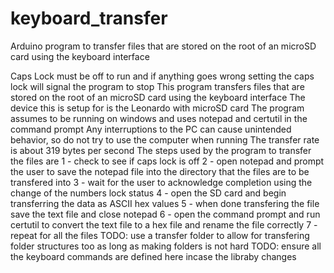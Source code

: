 # keyboard_transfer
Arduino program to transfer files that are stored on the root of an microSD card using the keyboard interface

Caps Lock must be off to run and if anything goes wrong setting the caps lock will signal the program to stop
This program transfers files that are stored on the root of an microSD card using the keyboard interface
The device this is setup for is the Leonardo with microSD card
The program assumes to be running on windows and uses notepad and certutil in the command prompt
Any interruptions to the PC can cause unintended behavior, so do not try to use the computer when running
The transfer rate is about 319 bytes per second
The steps used by the program to transfer the files are 
1 - check to see if caps lock is off
2 - open notepad and prompt the user to save the notepad file into the directory that the files are to be transfered into
3 - wait for the user to acknowledge completion using the change of the numbers lock status
4 - open the SD card and begin transferring the data as ASCII hex values
5 - when done transfering the file save the text file and close notepad
6 - open the command prompt and run certutil to convert the text file to a hex file and rename the file correctly
7 - repeat for all the files
TODO: use a transfer folder to allow for transfering folder structures too as long as making folders is not hard
TODO: ensure all the keyboard commands are defined here incase the libraby changes

